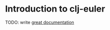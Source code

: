 # Introduction to clj-euler

TODO: write [great documentation](http://jacobian.org/writing/great-documentation/what-to-write/)
